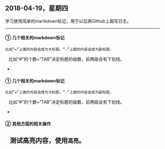 ## 2018-04-19，星期四
  学习使用简单的marikdown标记，用于以后再Github上面写日志。

---

#### ① 几个相关的markdown标记
    比如“=”上面的内容会成为大标题，“-”上面的内容会成为副标题。
    比如“#”的个数+“TAB”决定标题的级数，前两级会有下划线。

-

#### ① 几个相关的markdown标记
    比如“=”上面的内容会成为大标题，“-”上面的内容会成为副标题。
    比如“#”的个数+“TAB”决定标题的级数，前两级会有下划线。

-

#### ② 其他方面的相关操作
    测试高亮内容，使用`高亮`。
    
-

    
